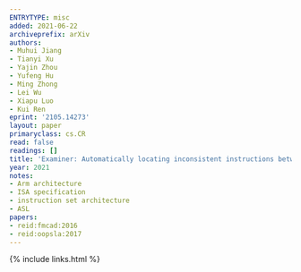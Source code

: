 ```yaml
---
ENTRYTYPE: misc
added: 2021-06-22
archiveprefix: arXiv
authors:
- Muhui Jiang
- Tianyi Xu
- Yajin Zhou
- Yufeng Hu
- Ming Zhong
- Lei Wu
- Xiapu Luo
- Kui Ren
eprint: '2105.14273'
layout: paper
primaryclass: cs.CR
read: false
readings: []
title: 'Examiner: Automatically locating inconsistent instructions between real devices and CPU emulators for Arm'
year: 2021
notes:
- Arm architecture
- ISA specification
- instruction set architecture
- ASL
papers:
- reid:fmcad:2016
- reid:oopsla:2017
---
```

{% include links.html %}
